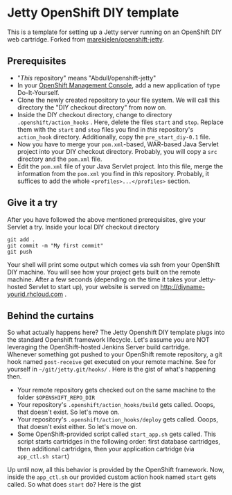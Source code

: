 Jetty OpenShift DIY template
============================

This is a template for setting up a Jetty server running on an OpenShift DIY web cartridge. Forked from [marekjelen/openshift-jetty](https://github.com/marekjelen/openshift-jetty).

Prerequisites
-------------
* "*This* repository" means "Abdull/openshift-jetty"
* In your [OpenShift Management Console](https://openshift.redhat.com/app/console/applications), add a new application of type Do-It-Yourself. 
* Clone the newly created repository to your file system. We will call this directory the "DIY checkout directory" from now on.
* Inside the DIY checkout directory, change to directory `.openshift/action_hooks` . Here, delete the files `start` and `stop`. Replace them with the `start` and `stop` files you find in *this* repository's `action_hook` directory. Additionally, copy the `pre_start_diy-0.1` file.
* Now you have to merge your `pom.xml`-based, WAR-based Java Servlet project into your DIY checkout directory. Probably, you will copy a `src` directory and the `pom.xml` file.
* Edit the `pom.xml` file of your Java Servlet project. Into this file, merge the information from the `pom.xml` you find in *this* repository. Probably, it suffices to add the whole `<profiles>...</profiles>` section.

Give it a try
-------------
After you have followed the above mentioned prerequisites, give your Servlet a try. Inside your local DIY checkout directory  

    git add .
    git commit -m "My first commit"
    git push

Your shell will print some output which comes via ssh from your OpenShift DIY machine. You will see how your project gets built on the remote machine. After a few seconds (depending on the time it takes your Jetty-hosted Servlet to start up), your website is served on http://diyname-yourid.rhcloud.com .

Behind the curtains
-------------------
So what actually happens here? The Jetty Openshift DIY template plugs into the standard Openshift framework lifecycle. Let's assume you are NOT leveraging the OpenShift-hosted Jenkins Server build cartridge.  
Whenever something got pushed to your OpenShift remote repository, a git hook named `post-receive` get executed on your remote machine. See for yourself in `~/git/jetty.git/hooks/` . Here is the gist of what's happening then.
* Your remote repository gets checked out on the same machine to the folder `$OPENSHIFT_REPO_DIR`
* Your repository's `.openshift/action_hooks/build` gets called. Ooops, that doesn't exist. So let's move on.
* Your repository's `.openshift/action_hooks/deploy` gets called. Ooops, that doesn't exist either. So let's move on.
* Some OpenShift-provided script called `start_app.sh` gets called. This script starts cartridges in the following order: first database cartridges, then additional cartridges, then your application cartridge (via `app_ctl.sh start`)

Up until now, all this behavior is provided by the OpenShift framework. Now, inside the `app_ctl.sh` our provided custom action hook named `start` gets called. So what does `start` do? Here is the gist
